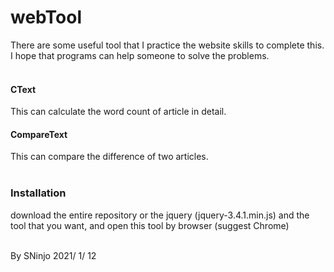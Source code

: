# webTool
There are some useful tool that I practice the website skills to complete this.<br>
I hope that programs can help someone to solve the problems.<br>
<br>
<h4> CText </h4>
This can calculate the word count of article in detail.<br>
<h4> CompareText </h4>
This can compare the difference of two articles.<br>
<br>
<h3> Installation </h3>
download the entire repository or the jquery (jquery-3.4.1.min.js) and the tool that you want, and open this tool by browser (suggest Chrome)
</br><br>
<p> By SNinjo  2021/ 1/ 12 </p>
